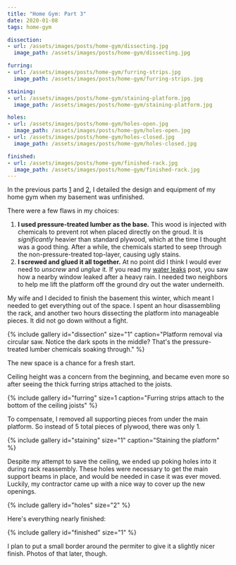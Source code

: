 ```yaml
---
title: "Home Gym: Part 3"
date: 2020-01-08
tags: home-gym

dissection:
- url: /assets/images/posts/home-gym/dissecting.jpg
  image_path: /assets/images/posts/home-gym/dissecting.jpg

furring:
- url: /assets/images/posts/home-gym/furring-strips.jpg
  image_path: /assets/images/posts/home-gym/furring-strips.jpg

staining:
- url: /assets/images/posts/home-gym/staining-platform.jpg
  image_path: /assets/images/posts/home-gym/staining-platform.jpg

holes:
- url: /assets/images/posts/home-gym/holes-open.jpg
  image_path: /assets/images/posts/home-gym/holes-open.jpg
- url: /assets/images/posts/home-gym/holes-closed.jpg
  image_path: /assets/images/posts/home-gym/holes-closed.jpg

finished:
- url: /assets/images/posts/home-gym/finished-rack.jpg
  image_path: /assets/images/posts/home-gym/finished-rack.jpg
---
```


In the previous parts [1](/2016/12/15/home-gym-part-1.html) and [2](/2016/12/20/home-gym-part-2.html), I detailed
the design and equipment of my home gym when my basement was unfinished.

There were a few flaws in my choices:

1. **I used pressure-treated lumber as the base.** This wood is injected with chemicals to prevent rot when placed directly on the groud. It is *significantly* heavier than standard plywood, which at the time I thought was a good thing. After a while, the chemicals started to seep through the non-pressure-treated top-layer, causing ugly stains.
1. **I screwed and glued it all together.** At no point did I think I would ever need to _unscrew_ and _unglue_ it. If you read my [water leaks](/2019/12/18/water-leaks.html) post, you saw how a nearby window leaked after a heavy rain. I needed two neighbors to help me lift the platform off the ground dry out the water underneith.

My wife and I decided to finish the basement this winter, which meant I needed to get everything out of the space. I spent an hour disassembling the rack, and another two hours dissecting the platform into manageable pieces. It did not go down without a fight.

{% include gallery id="dissection" size="1" caption="Platform removal via circular saw. Notice the dark spots in the middle? That's the pressure-treated lumber chemicals soaking through." %}

The new space is a chance for a fresh start.

Ceiling height was a concern from the beginning, and became even more so after seeing the thick furring strips attached to the joists.

{% include gallery id="furring" size=1 caption="Furring strips attach to the bottom of the ceiling joists" %}

To compensate, I removed all supporting pieces from under the main platform. So instead of 5 total pieces of plywood, there was only 1.

{% include gallery id="staining" size="1" caption="Staining the platform" %}

Despite my attempt to save the ceiling, we ended up poking holes into it during rack reassembly. These holes were necessary to get the main support beams in place, and would be needed in case it was ever moved. Luckily, my contractor came up with a nice way to cover up the new openings.

{% include gallery id="holes" size="2" %}

Here's everything nearly finished:

{% include gallery id="finished" size="1" %}

I plan to put a small border around the permiter to give it a slightly nicer finish. Photos of that later, though.
